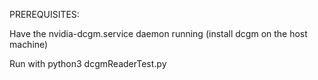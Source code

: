 PREREQUISITES:

Have the nvidia-dcgm.service daemon running (install dcgm on the host machine)

Run with python3 dcgmReaderTest.py
